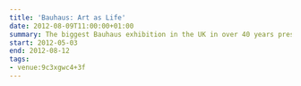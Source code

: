 ```yaml
---
title: 'Bauhaus: Art as Life'
date: 2012-08-09T11:00:00+01:00
summary: The biggest Bauhaus exhibition in the UK in over 40 years presents the modern world's most famous art school. From expressionist beginnings to a pioneering model uniting art and technology, this London exhibition presents the Bauhaus' utopian vision to change society in the aftermath of the First World War.
start: 2012-05-03
end: 2012-08-12
tags:
- venue:9c3xgwc4+3f
---
```

